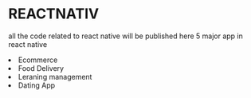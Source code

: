 # REACTNATIV 
all the code related to react native will be published here
5 major app in react native
<li> Ecommerce</li>
<li> Food Delivery </li>
<li> Leraning management</li>
<li> Dating App</li>
